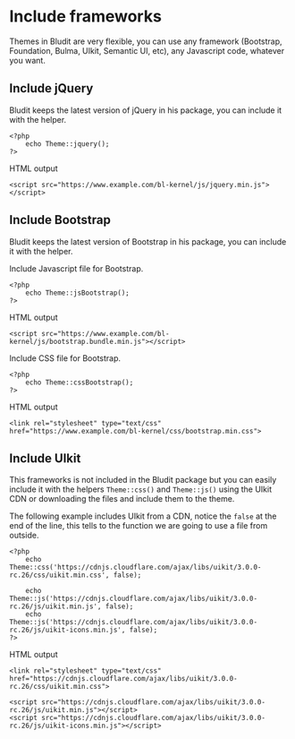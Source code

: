 # Include frameworks
<!-- position: 7 -->

Themes in Bludit are very flexible, you can use any framework (Bootstrap, Foundation, Bulma, UIkit, Semantic UI, etc), any Javascript code, whatever you want.

<h2 id="jquery">Include jQuery</h2>

Bludit keeps the latest version of jQuery in his package, you can include it with the helper.
```
<?php
	echo Theme::jquery();
?>
```

HTML output
```
<script src="https://www.example.com/bl-kernel/js/jquery.min.js"></script>
```

<h2 id="bootstrap">Include Bootstrap</h2>

Bludit keeps the latest version of Bootstrap in his package, you can include it with the helper.

Include Javascript file for Bootstrap.
```
<?php
	echo Theme::jsBootstrap();
?>
```

HTML output
```
<script src="https://www.example.com/bl-kernel/js/bootstrap.bundle.min.js"></script>
```

Include CSS file for Bootstrap.
```
<?php
	echo Theme::cssBootstrap();
?>
```

HTML output
```
<link rel="stylesheet" type="text/css" href="https://www.example.com/bl-kernel/css/bootstrap.min.css">
```

<h2 id="uikit">Include UIkit</h2>

This frameworks is not included in the Bludit package but you can easily include it with the helpers `Theme::css()` and `Theme::js()` using the UIkit CDN or downloading the files and include them to the theme.

The following example includes UIkit from a CDN, notice the `false` at the end of the line, this tells to the function we are going to use a file from outside.
```
<?php
	echo Theme::css('https://cdnjs.cloudflare.com/ajax/libs/uikit/3.0.0-rc.26/css/uikit.min.css', false);

	echo Theme::js('https://cdnjs.cloudflare.com/ajax/libs/uikit/3.0.0-rc.26/js/uikit.min.js', false);
	echo Theme::js('https://cdnjs.cloudflare.com/ajax/libs/uikit/3.0.0-rc.26/js/uikit-icons.min.js', false);
?>
```

HTML output
```
<link rel="stylesheet" type="text/css" href="https://cdnjs.cloudflare.com/ajax/libs/uikit/3.0.0-rc.26/css/uikit.min.css">

<script src="https://cdnjs.cloudflare.com/ajax/libs/uikit/3.0.0-rc.26/js/uikit.min.js"></script>
<script src="https://cdnjs.cloudflare.com/ajax/libs/uikit/3.0.0-rc.26/js/uikit-icons.min.js"></script>
```